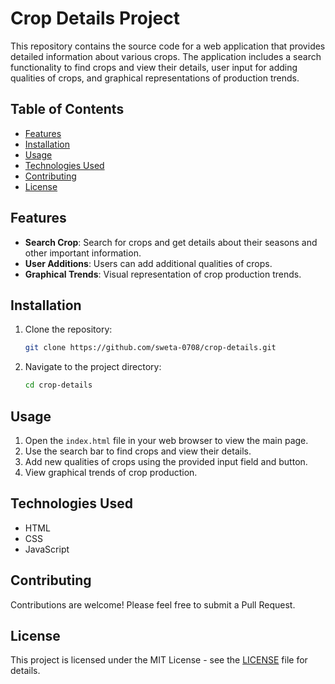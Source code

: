 

# Crop Details Project

This repository contains the source code for a web application that provides detailed information about various crops. The application includes a search functionality to find crops and view their details, user input for adding qualities of crops, and graphical representations of production trends.

## Table of Contents

- [Features](#features)
- [Installation](#installation)
- [Usage](#usage)
- [Technologies Used](#technologies-used)
- [Contributing](#contributing)
- [License](#license)

## Features

- **Search Crop**: Search for crops and get details about their seasons and other important information.
- **User Additions**: Users can add additional qualities of crops.
- **Graphical Trends**: Visual representation of crop production trends.

## Installation

1. Clone the repository:
   ```sh
   git clone https://github.com/sweta-0708/crop-details.git
   ```
2. Navigate to the project directory:
   ```sh
   cd crop-details
   ```

## Usage

1. Open the `index.html` file in your web browser to view the main page.
2. Use the search bar to find crops and view their details.
3. Add new qualities of crops using the provided input field and button.
4. View graphical trends of crop production.



## Technologies Used

- HTML
- CSS
- JavaScript


## Contributing

Contributions are welcome! Please feel free to submit a Pull Request.

## License

This project is licensed under the MIT License - see the [LICENSE](LICENSE) file for details.

